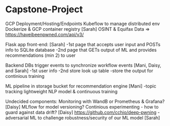 # Capstone-Project

GCP Deployment/Hosting/Endpoints
Kubeflow to manage distributed env 
Dockerize & GCP container registry [Sarah]
OSINT & Equifax Data => https://haveibeenpwned.com/api/v3/ 

Flask app front-end: [Sarah]
   -1st page that accepts user input and POSTs info to SQLite database 
   -2nd page that GETs output of ML and provides recommendations (min 2) to user

Backend DBs trigger events to synchronize workflow events [Mani, Daisy, and Sarah]
   -1st user info
   -2nd store look up table 
   -store the output for continious training

ML pipeline in storage bucket for recommendation engine [Mani]
   -topic tracking lightweight NLP model & continuous training
   

Undecided components:
Monitoring with WandB or Prometheus & Grafana? [Daisy]
MLflow for model versioning?
Continious experimenting - how to guard against data drift? [Daisy]
https://github.com/cchio/deep-pwning - adversarial ML to challenge robustness/security of our ML model [Sarah]

